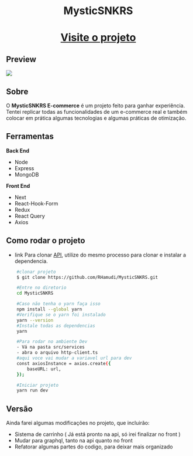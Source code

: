 <h1 align="center"> 
    MysticSNKRS
</h1>

<h1 align="center">
    <a href="https://mysticsnkrs.vercel.app/">Visite o projeto </a>
</h1>

## Preview

<img src="https://media.giphy.com/media/v1.Y2lkPTc5MGI3NjExZG8xcmM3YndyZ2hhYWpsbmxodGUzZHlxZXFqbTdocmpkcGN6ZHhxNiZlcD12MV9pbnRlcm5hbF9naWZfYnlfaWQmY3Q9Zw/LMMhAvLybDbtiJdlA5/giphy.gif" />

## Sobre

O **MysticSNKRS E-commerce** é um projeto feito para ganhar experiência. Tentei replicar todas as funcionalidades de um e-commerce real e também colocar em prática algumas tecnologias e algumas práticas de otimização.

## Ferramentas

**Back End**
- Node
- Express
- MongoDB

**Front End**

- Next
- React-Hook-Form
- Redux
- React Query
- Axios


## Como rodar o projeto

- link Para clonar [API](https://github.com/RHamudi/api_ecommerce), utilize do mesmo processo para clonar e instalar a dependencia.

```bash
    #clonar projeto
    $ git clone https://github.com/RHamudi/MysticSNKRS.git
```

```bash
    #Entre no diretorio
    cd MysticSNKRS
```

```bash
    #Caso não tenha o yarn faça isso
    npm install --global yarn
    #Verifique se o yarn foi instalado
    yarn --version
    #Instale todas as dependencias
    yarn
```

```bash
    #Para rodar no ambiente Dev
    - Vá na pasta src/services
    - abra o arquivo http-client.ts
    #aqui voce vai mudar a variavel url para dev
    const axiosInstance = axios.create({
        baseURL: url,
    });
```
```bash
    #Iniciar projeto
    yarn run dev
```

## Versão

Ainda farei algumas modificações no projeto, que incluirão:

- Sistema de carrinho ( Já está pronto na api, só irei finalizar no front )
- Mudar para graphql, tanto na api quanto no front
- Refatorar algumas partes do codigo, para deixar mais organizado 
